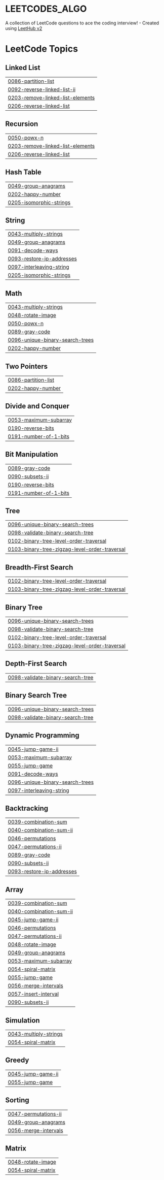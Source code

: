 # LEETCODES_ALGO
A collection of LeetCode questions to ace the coding interview! - Created using [LeetHub v2](https://github.com/arunbhardwaj/LeetHub-2.0)

<!---LeetCode Topics Start-->
# LeetCode Topics
## Linked List
|  |
| ------- |
| [0086-partition-list](https://github.com/Panthiv88/LEETCODES_ALGO/tree/master/0086-partition-list) |
| [0092-reverse-linked-list-ii](https://github.com/Panthiv88/LEETCODES_ALGO/tree/master/0092-reverse-linked-list-ii) |
| [0203-remove-linked-list-elements](https://github.com/Panthiv88/LEETCODES_ALGO/tree/master/0203-remove-linked-list-elements) |
| [0206-reverse-linked-list](https://github.com/Panthiv88/LEETCODES_ALGO/tree/master/0206-reverse-linked-list) |
## Recursion
|  |
| ------- |
| [0050-powx-n](https://github.com/Panthiv88/LEETCODES_ALGO/tree/master/0050-powx-n) |
| [0203-remove-linked-list-elements](https://github.com/Panthiv88/LEETCODES_ALGO/tree/master/0203-remove-linked-list-elements) |
| [0206-reverse-linked-list](https://github.com/Panthiv88/LEETCODES_ALGO/tree/master/0206-reverse-linked-list) |
## Hash Table
|  |
| ------- |
| [0049-group-anagrams](https://github.com/Panthiv88/LEETCODES_ALGO/tree/master/0049-group-anagrams) |
| [0202-happy-number](https://github.com/Panthiv88/LEETCODES_ALGO/tree/master/0202-happy-number) |
| [0205-isomorphic-strings](https://github.com/Panthiv88/LEETCODES_ALGO/tree/master/0205-isomorphic-strings) |
## String
|  |
| ------- |
| [0043-multiply-strings](https://github.com/Panthiv88/LEETCODES_ALGO/tree/master/0043-multiply-strings) |
| [0049-group-anagrams](https://github.com/Panthiv88/LEETCODES_ALGO/tree/master/0049-group-anagrams) |
| [0091-decode-ways](https://github.com/Panthiv88/LEETCODES_ALGO/tree/master/0091-decode-ways) |
| [0093-restore-ip-addresses](https://github.com/Panthiv88/LEETCODES_ALGO/tree/master/0093-restore-ip-addresses) |
| [0097-interleaving-string](https://github.com/Panthiv88/LEETCODES_ALGO/tree/master/0097-interleaving-string) |
| [0205-isomorphic-strings](https://github.com/Panthiv88/LEETCODES_ALGO/tree/master/0205-isomorphic-strings) |
## Math
|  |
| ------- |
| [0043-multiply-strings](https://github.com/Panthiv88/LEETCODES_ALGO/tree/master/0043-multiply-strings) |
| [0048-rotate-image](https://github.com/Panthiv88/LEETCODES_ALGO/tree/master/0048-rotate-image) |
| [0050-powx-n](https://github.com/Panthiv88/LEETCODES_ALGO/tree/master/0050-powx-n) |
| [0089-gray-code](https://github.com/Panthiv88/LEETCODES_ALGO/tree/master/0089-gray-code) |
| [0096-unique-binary-search-trees](https://github.com/Panthiv88/LEETCODES_ALGO/tree/master/0096-unique-binary-search-trees) |
| [0202-happy-number](https://github.com/Panthiv88/LEETCODES_ALGO/tree/master/0202-happy-number) |
## Two Pointers
|  |
| ------- |
| [0086-partition-list](https://github.com/Panthiv88/LEETCODES_ALGO/tree/master/0086-partition-list) |
| [0202-happy-number](https://github.com/Panthiv88/LEETCODES_ALGO/tree/master/0202-happy-number) |
## Divide and Conquer
|  |
| ------- |
| [0053-maximum-subarray](https://github.com/Panthiv88/LEETCODES_ALGO/tree/master/0053-maximum-subarray) |
| [0190-reverse-bits](https://github.com/Panthiv88/LEETCODES_ALGO/tree/master/0190-reverse-bits) |
| [0191-number-of-1-bits](https://github.com/Panthiv88/LEETCODES_ALGO/tree/master/0191-number-of-1-bits) |
## Bit Manipulation
|  |
| ------- |
| [0089-gray-code](https://github.com/Panthiv88/LEETCODES_ALGO/tree/master/0089-gray-code) |
| [0090-subsets-ii](https://github.com/Panthiv88/LEETCODES_ALGO/tree/master/0090-subsets-ii) |
| [0190-reverse-bits](https://github.com/Panthiv88/LEETCODES_ALGO/tree/master/0190-reverse-bits) |
| [0191-number-of-1-bits](https://github.com/Panthiv88/LEETCODES_ALGO/tree/master/0191-number-of-1-bits) |
## Tree
|  |
| ------- |
| [0096-unique-binary-search-trees](https://github.com/Panthiv88/LEETCODES_ALGO/tree/master/0096-unique-binary-search-trees) |
| [0098-validate-binary-search-tree](https://github.com/Panthiv88/LEETCODES_ALGO/tree/master/0098-validate-binary-search-tree) |
| [0102-binary-tree-level-order-traversal](https://github.com/Panthiv88/LEETCODES_ALGO/tree/master/0102-binary-tree-level-order-traversal) |
| [0103-binary-tree-zigzag-level-order-traversal](https://github.com/Panthiv88/LEETCODES_ALGO/tree/master/0103-binary-tree-zigzag-level-order-traversal) |
## Breadth-First Search
|  |
| ------- |
| [0102-binary-tree-level-order-traversal](https://github.com/Panthiv88/LEETCODES_ALGO/tree/master/0102-binary-tree-level-order-traversal) |
| [0103-binary-tree-zigzag-level-order-traversal](https://github.com/Panthiv88/LEETCODES_ALGO/tree/master/0103-binary-tree-zigzag-level-order-traversal) |
## Binary Tree
|  |
| ------- |
| [0096-unique-binary-search-trees](https://github.com/Panthiv88/LEETCODES_ALGO/tree/master/0096-unique-binary-search-trees) |
| [0098-validate-binary-search-tree](https://github.com/Panthiv88/LEETCODES_ALGO/tree/master/0098-validate-binary-search-tree) |
| [0102-binary-tree-level-order-traversal](https://github.com/Panthiv88/LEETCODES_ALGO/tree/master/0102-binary-tree-level-order-traversal) |
| [0103-binary-tree-zigzag-level-order-traversal](https://github.com/Panthiv88/LEETCODES_ALGO/tree/master/0103-binary-tree-zigzag-level-order-traversal) |
## Depth-First Search
|  |
| ------- |
| [0098-validate-binary-search-tree](https://github.com/Panthiv88/LEETCODES_ALGO/tree/master/0098-validate-binary-search-tree) |
## Binary Search Tree
|  |
| ------- |
| [0096-unique-binary-search-trees](https://github.com/Panthiv88/LEETCODES_ALGO/tree/master/0096-unique-binary-search-trees) |
| [0098-validate-binary-search-tree](https://github.com/Panthiv88/LEETCODES_ALGO/tree/master/0098-validate-binary-search-tree) |
## Dynamic Programming
|  |
| ------- |
| [0045-jump-game-ii](https://github.com/Panthiv88/LEETCODES_ALGO/tree/master/0045-jump-game-ii) |
| [0053-maximum-subarray](https://github.com/Panthiv88/LEETCODES_ALGO/tree/master/0053-maximum-subarray) |
| [0055-jump-game](https://github.com/Panthiv88/LEETCODES_ALGO/tree/master/0055-jump-game) |
| [0091-decode-ways](https://github.com/Panthiv88/LEETCODES_ALGO/tree/master/0091-decode-ways) |
| [0096-unique-binary-search-trees](https://github.com/Panthiv88/LEETCODES_ALGO/tree/master/0096-unique-binary-search-trees) |
| [0097-interleaving-string](https://github.com/Panthiv88/LEETCODES_ALGO/tree/master/0097-interleaving-string) |
## Backtracking
|  |
| ------- |
| [0039-combination-sum](https://github.com/Panthiv88/LEETCODES_ALGO/tree/master/0039-combination-sum) |
| [0040-combination-sum-ii](https://github.com/Panthiv88/LEETCODES_ALGO/tree/master/0040-combination-sum-ii) |
| [0046-permutations](https://github.com/Panthiv88/LEETCODES_ALGO/tree/master/0046-permutations) |
| [0047-permutations-ii](https://github.com/Panthiv88/LEETCODES_ALGO/tree/master/0047-permutations-ii) |
| [0089-gray-code](https://github.com/Panthiv88/LEETCODES_ALGO/tree/master/0089-gray-code) |
| [0090-subsets-ii](https://github.com/Panthiv88/LEETCODES_ALGO/tree/master/0090-subsets-ii) |
| [0093-restore-ip-addresses](https://github.com/Panthiv88/LEETCODES_ALGO/tree/master/0093-restore-ip-addresses) |
## Array
|  |
| ------- |
| [0039-combination-sum](https://github.com/Panthiv88/LEETCODES_ALGO/tree/master/0039-combination-sum) |
| [0040-combination-sum-ii](https://github.com/Panthiv88/LEETCODES_ALGO/tree/master/0040-combination-sum-ii) |
| [0045-jump-game-ii](https://github.com/Panthiv88/LEETCODES_ALGO/tree/master/0045-jump-game-ii) |
| [0046-permutations](https://github.com/Panthiv88/LEETCODES_ALGO/tree/master/0046-permutations) |
| [0047-permutations-ii](https://github.com/Panthiv88/LEETCODES_ALGO/tree/master/0047-permutations-ii) |
| [0048-rotate-image](https://github.com/Panthiv88/LEETCODES_ALGO/tree/master/0048-rotate-image) |
| [0049-group-anagrams](https://github.com/Panthiv88/LEETCODES_ALGO/tree/master/0049-group-anagrams) |
| [0053-maximum-subarray](https://github.com/Panthiv88/LEETCODES_ALGO/tree/master/0053-maximum-subarray) |
| [0054-spiral-matrix](https://github.com/Panthiv88/LEETCODES_ALGO/tree/master/0054-spiral-matrix) |
| [0055-jump-game](https://github.com/Panthiv88/LEETCODES_ALGO/tree/master/0055-jump-game) |
| [0056-merge-intervals](https://github.com/Panthiv88/LEETCODES_ALGO/tree/master/0056-merge-intervals) |
| [0057-insert-interval](https://github.com/Panthiv88/LEETCODES_ALGO/tree/master/0057-insert-interval) |
| [0090-subsets-ii](https://github.com/Panthiv88/LEETCODES_ALGO/tree/master/0090-subsets-ii) |
## Simulation
|  |
| ------- |
| [0043-multiply-strings](https://github.com/Panthiv88/LEETCODES_ALGO/tree/master/0043-multiply-strings) |
| [0054-spiral-matrix](https://github.com/Panthiv88/LEETCODES_ALGO/tree/master/0054-spiral-matrix) |
## Greedy
|  |
| ------- |
| [0045-jump-game-ii](https://github.com/Panthiv88/LEETCODES_ALGO/tree/master/0045-jump-game-ii) |
| [0055-jump-game](https://github.com/Panthiv88/LEETCODES_ALGO/tree/master/0055-jump-game) |
## Sorting
|  |
| ------- |
| [0047-permutations-ii](https://github.com/Panthiv88/LEETCODES_ALGO/tree/master/0047-permutations-ii) |
| [0049-group-anagrams](https://github.com/Panthiv88/LEETCODES_ALGO/tree/master/0049-group-anagrams) |
| [0056-merge-intervals](https://github.com/Panthiv88/LEETCODES_ALGO/tree/master/0056-merge-intervals) |
## Matrix
|  |
| ------- |
| [0048-rotate-image](https://github.com/Panthiv88/LEETCODES_ALGO/tree/master/0048-rotate-image) |
| [0054-spiral-matrix](https://github.com/Panthiv88/LEETCODES_ALGO/tree/master/0054-spiral-matrix) |
<!---LeetCode Topics End-->